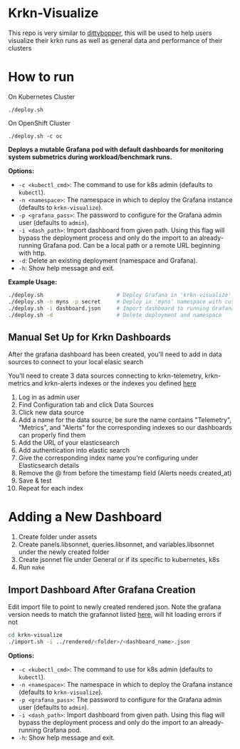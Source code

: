 # Krkn-Visualize

This repo is very similar to [dittybopper](https://github.com/cloud-bulldozer/performance-dashboards/tree/master), this will be used to help users visualize their krkn runs as well as general data and performance of their clusters

# How to run 

On Kubernetes Cluster
```
./deploy.sh
```

On OpenShift Cluster
```
./deploy.sh -c oc
```

**Deploys a mutable Grafana pod with default dashboards for monitoring system submetrics during workload/benchmark runs.**

**Options:**
- `-c <kubectl_cmd>`: The command to use for k8s admin (defaults to `kubectl`).
- `-n <namespace>`: The namespace in which to deploy the Grafana instance (defaults to `krkn-visualize`).
- `-p <grafana_pass>`: The password to configure for the Grafana admin user (defaults to `admin`).
- `-i <dash_path>`: Import dashboard from given path. Using this flag will bypass the deployment process and only do the import to an already-running Grafana pod. Can be a local path or a remote URL beginning with http.
- `-d`: Delete an existing deployment (namespace and Grafana).
- `-h`: Show help message and exit.

**Example Usage:**
```sh
./deploy.sh                       # Deploy Grafana in 'krkn-visualize' namespace with default password
./deploy.sh -n myns -p secret     # Deploy in 'myns' namespace with custom password
./deploy.sh -i dashboard.json     # Import dashboard to running Grafana
./deploy.sh -d                    # Delete deployment and namespace
```


## Manual Set Up for Krkn Dashboards
After the grafana dashboard has been created, you'll need to add in data sources to connect to your local elasic search 

You'll need to create 3 data sources connecting to krkn-telemetry, krkn-metrics and krkn-alerts indexes or the indexes you defined [here](https://github.com/krkn-chaos/krkn/blob/main/config/config.yaml#L75-L77)
1. Log in as admin user
2. Find Configuration tab and click Data Sources
3. Click new data source
4. Add a name for the data source, be sure the name contains "Telemetry", "Metrics", and "Alerts" for the corresponding indexes so our dashboards can properly find them
5. Add the URL of your elasticsearch
6. Add authentication into elastic search
7. Give the corresponding index name you're configuring under Elasticsearch details
8. Remove the @ from before the timestamp field (Alerts needs created_at)
9. Save & test
10. Repeat for each index

# Adding a New Dashboard
1. Create folder under assets 
2. Create panels.libsonnet, queries.libsonnet, and variables.libsonnet under the newly created folder
3. Create jsonnet file under General or if its specific to kubernetes, k8s
4. Run `make`

## Import Dashboard After Grafana Creation
Edit import file to point to newly created rendered json. Note the grafana version needs to match the grafannot listed [here](https://github.com/krkn-chaos/visualize/blob/main/templates/jsonnetfile.lock.json#L18), will hit loading errors if not 
```sh
cd krkn-visualize
./import.sh -i ../rendered/<folder>/<dashboard_name>.json

```
**Options:**
- `-c <kubectl_cmd>`: The command to use for k8s admin (defaults to `kubectl`).
- `-n <namespace>`: The namespace in which to deploy the Grafana instance (defaults to `krkn-visualize`).
- `-p <grafana_pass>`: The password to configure for the Grafana admin user (defaults to `admin`).
- `-i <dash_path>`: Import dashboard from given path. Using this flag will bypass the deployment process and only do the import to an already-running Grafana pod.
- `-h`: Show help message and exit.